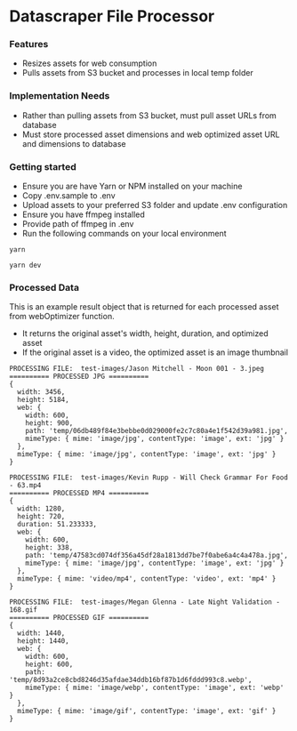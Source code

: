 # Datascraper File Processor

### Features

- Resizes assets for web consumption
- Pulls assets from S3 bucket and processes in local temp folder

### Implementation Needs
- Rather than pulling assets from S3 bucket, must pull asset URLs from database
- Must store processed asset dimensions and web optimized asset URL and dimensions to database

### Getting started

- Ensure you are have Yarn or NPM installed on your machine
- Copy .env.sample to .env
- Upload assets to your preferred S3 folder and update .env configuration
- Ensure you have ffmpeg installed
- Provide path of ffmpeg in .env
- Run the following commands on your local environment

```
yarn
```
```
yarn dev
```

### Processed Data

This is an example result object that is returned for each processed asset from webOptimizer function. 

- It returns the original asset's width, height, duration, and optimized asset
- If the original asset is a video, the optimized asset is an image thumbnail

```
PROCESSING FILE:  test-images/Jason Mitchell - Moon 001 - 3.jpeg
========== PROCESSED JPG ==========
{
  width: 3456,
  height: 5184,
  web: {
    width: 600,
    height: 900,
    path: 'temp/06db489f84e3bebbe0d029000fe2c7c80a4e1f542d39a981.jpg',
    mimeType: { mime: 'image/jpg', contentType: 'image', ext: 'jpg' }
  },
  mimeType: { mime: 'image/jpg', contentType: 'image', ext: 'jpg' }
}

PROCESSING FILE:  test-images/Kevin Rupp - Will Check Grammar For Food - 63.mp4
========== PROCESSED MP4 ==========
{
  width: 1280,
  height: 720,
  duration: 51.233333,
  web: {
    width: 600,
    height: 338,
    path: 'temp/47583cd074df356a45df28a1813dd7be7f0abe6a4c4a478a.jpg',
    mimeType: { mime: 'image/jpg', contentType: 'image', ext: 'jpg' }
  },
  mimeType: { mime: 'video/mp4', contentType: 'video', ext: 'mp4' }
}

PROCESSING FILE:  test-images/Megan Glenna - Late Night Validation - 168.gif
========== PROCESSED GIF ==========
{
  width: 1440,
  height: 1440,
  web: {
    width: 600,
    height: 600,
    path: 'temp/8d93a2ce8cbd8246d35afdae34ddb16bf87b1d6fddd993c8.webp',
    mimeType: { mime: 'image/webp', contentType: 'image', ext: 'webp' }
  },
  mimeType: { mime: 'image/gif', contentType: 'image', ext: 'gif' }
}
```